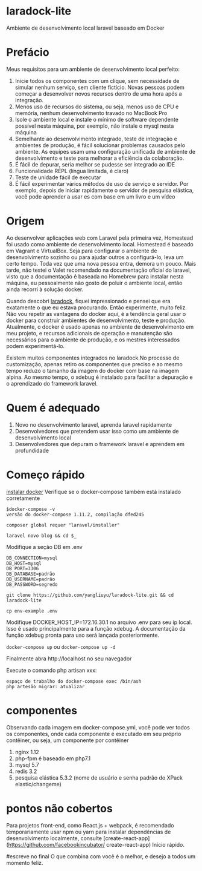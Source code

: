 # laradock-lite
Ambiente de desenvolvimento local laravel baseado em Docker

# Prefácio
Meus requisitos para um ambiente de desenvolvimento local perfeito:

1. Inicie todos os componentes com um clique, sem necessidade de simular nenhum serviço, sem cliente fictício. Novas pessoas podem começar a desenvolver novos recursos dentro de uma hora após a integração.
2. Menos uso de recursos do sistema, ou seja, menos uso de CPU e memória, nenhum desenvolvimento travado no MacBook Pro
3. Isole o ambiente local e instale o mínimo de software dependente possível nesta máquina, por exemplo, não instale o mysql nesta máquina
4. Semelhante ao desenvolvimento integrado, teste de integração e ambientes de produção, é fácil solucionar problemas causados ​​pelo ambiente. As equipes usam uma configuração unificada de ambiente de desenvolvimento e teste para melhorar a eficiência da colaboração.
5. É fácil de depurar, seria melhor se pudesse ser integrado ao IDE
6. Funcionalidade REPL (língua limitada, é claro)
7. Teste de unidade fácil de executar
8. É fácil experimentar vários métodos de uso de serviço e servidor. Por exemplo, depois de iniciar rapidamente o servidor de pesquisa elástica, você pode aprender a usar es com base em um livro e um vídeo

# Origem
Ao desenvolver aplicações web com Laravel pela primeira vez, Homestead foi usado como ambiente de desenvolvimento local. Homestead é baseado em Vagrant e VirtualBox. Seja para configurar o ambiente de desenvolvimento sozinho ou para ajudar outros a configurá-lo, leva um certo tempo. Toda vez que uma nova pessoa entra, demora um pouco. Mais tarde, não testei o Valet recomendado na documentação oficial do laravel, visto que a documentação é baseada no Homebrew para instalar nesta máquina, eu pessoalmente não gosto de poluir o ambiente local, então ainda recorri à solução docker.

Quando descobri [laradock](https://github.com/laradock/laradock), fiquei impressionado e pensei que era exatamente o que eu estava procurando. Então experimente, muito feliz. Não vou repetir as vantagens do docker aqui, é a tendência geral usar o docker para construir ambientes de desenvolvimento, teste e produção. Atualmente, o docker é usado apenas no ambiente de desenvolvimento em meu projeto, e recursos adicionais de operação e manutenção são necessários para o ambiente de produção, e os mestres interessados ​​podem experimentá-lo.

Existem muitos componentes integrados no laradock.No processo de customização, apenas retiro os componentes que preciso e ao mesmo tempo reduzo o tamanho da imagem do docker com base na imagem alpina. Ao mesmo tempo, o xdebug é instalado para facilitar a depuração e o aprendizado do framework laravel.


# Quem é adequado
1. Novo no desenvolvimento laravel, aprenda laravel rapidamente
2. Desenvolvedores que pretendem usar isso como um ambiente de desenvolvimento local
3. Desenvolvedores que depuram o framework laravel e aprendem em profundidade

# Começo rápido
[instalar docker](https://docs.docker.com/docker-for-mac/install/)
Verifique se o docker-compose também está instalado corretamente
```
$docker-compose -v
versão do docker-compose 1.11.2, compilação dfed245
```
`composer global requer "laravel/installer"`

`laravel novo blog && cd $_`

Modifique a seção DB em .env
```
DB_CONNECTION=mysql
DB_HOST=mysql
DB_PORT=3306
DB_DATABASE=padrão
DB_USERNAME=padrão
DB_PASSWORD=segredo
```

`git clone https://github.com/yangliuyu/laradock-lite.git && cd laradock-lite`

`cp env-example .env`

Modifique DOCKER_HOST_IP=172.16.30.1 no arquivo .env para seu ip local. Isso é usado principalmente para a função xdebug. A documentação da função xdebug pronta para uso será lançada posteriormente.

`docker-compose up` ou `docker-compose up -d`

Finalmente abra http://localhost no seu navegador

Execute o comando php artisan xxx:
```
espaço de trabalho do docker-compose exec /bin/ash
php artesão migrar: atualizar
```

# componentes
Observando cada imagem em docker-compose.yml, você pode ver todos os componentes, onde cada componente é executado em seu próprio contêiner, ou seja, um componente por contêiner
1. nginx 1.12
2. php-fpm é baseado em php7.1
3. mysql 5.7
4. redis 3.2
5. pesquisa elástica 5.3.2 (nome de usuário e senha padrão do XPack elastic/changeme)

# pontos não cobertos
Para projetos front-end, como React.js + webpack, é recomendado temporariamente usar npm ou yarn para instalar dependências de desenvolvimento localmente, consulte [create-react-app](https://github.com/facebookincubator/ create-react-app) Início rápido.

#escreve no final
O que combina com você é o melhor, e desejo a todos um momento feliz.